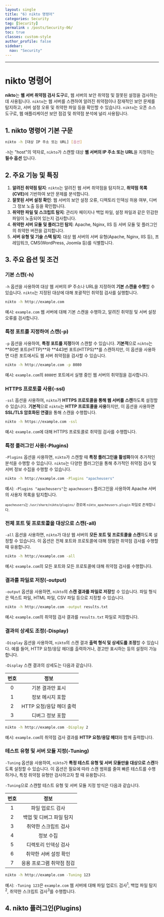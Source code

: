 ```yaml
---
layout: single
title: "6) nikto 명령어"
categories: Security
tag: [Security]
permalink : /posts/Security-06/
toc: true
classes: custom-style
author_profile: false
sidebar:
  nav: "Security"
---
```


<hr>

# nikto 명령어

**nikto**는 **웹 서버 취약점 검사 도구**로, 웹 서버의 보안 취약점 및 잘못된 설정을 검사하는 데 사용됩니다. `nikto`는 웹 서버를 스캔하여 알려진 취약점이나 잠재적인 보안 문제를 탐지하고, 서버 설정 오류 및 취약한 파일 등을 확인할 수 있습니다. `nikto`는 오픈 소스 도구로, 웹 애플리케이션 보안 점검 및 취약점 분석에 널리 사용됩니다.

## 1. nikto 명령어 기본 구문

```bash
nikto -h [대상 IP 주소 또는 URL] [옵션]
```

`-h`는 "host"의 약자로, `nikto`가 스캔할 대상 **웹 서버의 IP 주소 또는 URL**을 지정하는 **필수 옵션** 입니다.

## 2. 주요 기능 및 특징

1. **알려진 취약점 탐지**: `nikto`는 알려진 웹 서버 취약점을 탐지하고, <b>취약점 목록(CVE)</b>에 기반하여 보안 문제를 분석합니다.
2. **잘못된 서버 설정 확인**: 웹 서버의 보안 설정 오류, 디렉토리 인덱싱 허용 여부, 디버그 정보 노출 등을 확인합니다.
3. **취약한 파일 및 스크립트 탐지**: 관리자 페이지나 백업 파일, 설정 파일과 같은 민감한 파일이 노출되어 있는지 검사합니다.
4. **취약한 서버 모듈 및 플러그인 탐지**: Apache, Nginx, IIS 등 서버 모듈 및 플러그인의 취약한 버전을 감지합니다.
5. **서버 유형 및 기술 스택 탐지**: 대상 웹 서버의 서버 유형(Apache, Nginx, IIS 등), 프레임워크, CMS(WordPress, Joomla 등)를 식별합니다.

## 3. 주요 옵션 및 조건

### 기본 스캔(-h)

`-h` 옵션을 사용하여 대상 웹 서버의 IP 주소나 URL을 지정하여 **기본 스캔을 수행**할 수 있습니다. `nikto`는 지정된 대상에 대해 포괄적인 취약점 검사를 실행합니다.

```bash
nikto -h http://example.com
```

예시: `example.com` 웹 서버에 대해 기본 스캔을 수행하고, 알려진 취약점 및 서버 설정 오류를 검사합니다.

### 특정 포트를 지정하여 스캔(-p)

`-p` 옵션을 사용하여, **특정 포트를 지정**하여 스캔할 수 있습니다. <b>기본적</b>으로 `nikto`는 **80번 포트(HTTP)**와 **443번 포트(HTTPS)**를 스캔하지만, 이 옵션을 사용하면 다른 포트에서도 웹 서버 취약점을 검사할 수 있습니다.

```bash
nikto -h http://example.com -p 8080
```

예시: `example.com`의 `8080번` 포트에서 실행 중인 웹 서버의 취약점을 검사합니다.

### HTTPS 프로토콜 사용(-ssl)

`-ssl` 옵션을 사용하여, `nikto`가 **HTTPS 프로토콜을 통해 웹 서버를 스캔**하도록 설정할 수 있습니다. <b>기본적</b>으로 `nikto`는 **HTTP 프로토콜을 사용**하지만, 이 옵션을 사용하면 **SSL/TLS 암호화된 연결**을 통해 스캔을 수행합니다.

```bash
nikto -h https://example.com -ssl
```

예시: `example.com`에 대해 HTTPS 프로토콜로 취약점 검사를 수행합니다.

### 특정 플러그인 사용(-Plugins)

`-Plugins` 옵션을 사용하면, `nikto`가 스캔할 때 **특정 플러그인을 활성화**하여 추가적인 분석을 수행할 수 있습니다. `nikto`는 다양한 플러그인을 통해 추가적인 취약점 검사 및 서버 정보 수집을 수행할 수 있습니다.

```bash
nikto -h http://example.com -Plugins "apacheusers"
```

예시: `-Plugins "apacheusers"`는 `apacheusers` 플러그인을 사용하여 Apache 서버의 사용자 목록을 탐지합니다.

<small>`apacheusers`는 `/usr/share/nikto/plugins/` 경로에 `nikto_apacheusers.plugin` 파일로 존재합니다.</small>

### 전체 포트 및 프로토콜을 대상으로 스캔(-all)

`-all` 옵션을 사용하면, `nikto`가 대상 웹 서버의 **모든 포트 및 프로토콜을 스캔**하도록 설정할 수 있습니다. 이 옵션은 전체 포트와 프로토콜에 대해 정밀한 취약점 검사를 수행할 때 유용합니다.

```bash
nikto -h http://example.com -all
```

예시: `example.com`의 모든 포트와 모든 프로토콜에 대해 취약점 검사를 수행합니다.

### 결과를 파일로 저장(-output)

`-output` 옵션을 사용하면, `nikto`의 **스캔 결과를 파일로 저장**할 수 있습니다. 파일 형식은 텍스트 파일, HTML 파일, CSV 파일 등으로 지정할 수 있습니다.

```bash
nikto -h http://example.com -output results.txt
```

예시: `example.com`의 취약점 검사 결과를 `results.txt` 파일로 저장합니다.

### 결과의 상세도 조정(-Display)

`-Display` 옵션을 사용하여, `nikto`의 스캔 결과 **출력 형식 및 상세도를 조정**할 수 있습니다. 예를 들어, HTTP 요청/응답 헤더를 출력하거나, 경고만 표시하는 등의 설정이 가능합니다.

`-Display` 스캔 결과의 상세도는 다음과 같습니다.

|번호|정보                    |
|:--:|:----------------------:|
|0   |기본 결과만 표시        |
|1   |정보 메시지 포함        |
|2   |HTTP 요청/응답 헤더 출력|
|3   |디버그 정보 포함        |

```bash
nikto -h http://example.com -Display 2
```

예시: `example.com`의 취약점 검사 결과를 **HTTP 요청/응답 헤더**와 함께 출력합니다.

### 테스트 유형 및 서버 모듈 지정(-Tuning)

`-Tuning` 옵션을 사용하여, `nikto`가 **특정 테스트 유형 및 서버 모듈만을 대상으로 스캔**하도록 설정할 수 있습니다. 이 옵션은 필요에 따라 스캔 범위를 줄여 빠른 테스트를 수행하거나, 특정 취약점 유형만 검사하고자 할 때 유용합니다.

`-Tuning`으로 스캔할 테스트 유형 및 서버 모듈 지정 방식은 다음과 같습니다.

|번호|정보                      |
|:--:|:------------------------:|
|1   |파일 업로드 검사          |
|2   |백업 및 디버그 파일 탐지  |
|3   |취약한 스크립트 검사      |
|4   |정보 수집                 |
|5   |디렉토리 인덱싱 검사      |
|6   |취약한 서버 설정 확인     |
|7   |응용 프로그램 취약점 점검 |

```bash
nikto -h http://example.com -Tuning 123
```

예시: `-Tuning 123`은 `example.com` 웹 서버에 대해 파일 업로드 검사<sup>1</sup>, 백업 파일 탐지<sup>2</sup>, 취약한 스크립트 검사<sup>3</sup>를 수행합니다.

## 4. nikto 플러그인(Plugins)




